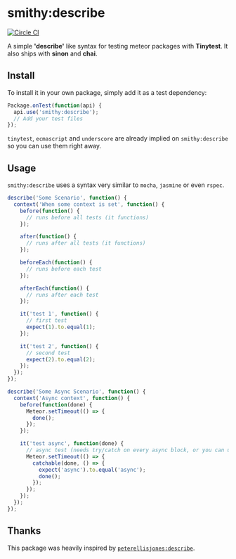 # smithy:describe

[![Circle CI](https://circleci.com/gh/paolo/smithy-describe.svg?style=svg)](https://circleci.com/gh/paolo/smithy-describe)

A simple **'describe'** like syntax for testing meteor packages with **Tinytest**. It also ships with **sinon** and
**chai**.

## Install

To install it in your own package, simply add it as a test dependency:

```javascript
Package.onTest(function(api) {
  api.use('smithy:describe');
  // Add your test files
});
```

```tinytest```, ```ecmascript``` and ```underscore``` are already implied on ```smithy:describe```
so you can use them right away.

## Usage

```smithy:describe``` uses a syntax very similar to ```mocha```,
```jasmine``` or even ```rspec```.

```javascript
describe('Some Scenario', function() {
  context('When some context is set', function() {
    before(function() {
      // runs before all tests (it functions)
    });

    after(function() {
      // runs after all tests (it functions)
    });

    beforeEach(function() {
      // runs before each test
    });

    afterEach(function() {
      // runs after each test
    });

    it('test 1', function() {
      // first test
      expect(1).to.equal(1);
    });

    it('test 2', function() {
      // second test
      expect(2).to.equal(2);
    });
  });
});

describe('Some Async Scenario', function() {
  context('Async context', function() {
    before(function(done) {
      Meteor.setTimeout(() => {
        done();
      });
    });

    it('test async', function(done) {
      // async test (needs try/catch on every async block, or you can use catchable)
      Meteor.setTimeout(() => {
        catchable(done, () => {
          expect('async').to.equal('async');
          done();
        });
      });
    });
  });
});
```

## Thanks

This package was heavily inspired by  [```peterellisjones:describe```](https://atmospherejs.com/peterellisjones/describe).
